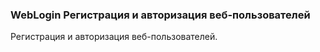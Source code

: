 
<meta http-equiv="Content-Type" content="text/html; charset=utf-8">
<h3>WebLogin Регистрация и авторизация веб-пользователей</h3>
Регистрация и авторизация веб-пользователей.

